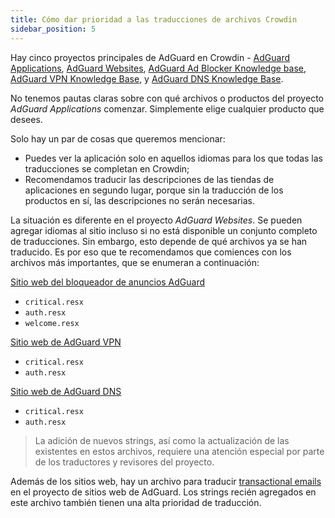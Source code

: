 ```yaml
---
title: Cómo dar prioridad a las traducciones de archivos Crowdin
sidebar_position: 5
--- 
```


Hay cinco proyectos principales de AdGuard en Crowdin - [AdGuard Applications](https://crowdin.com/project/adguard-applications), [AdGuard Websites](https://crowdin.com/project/adguard-websites), [AdGuard Ad Blocker Knowledge base](https://crowdin.com/project/adguard-knowledge-base), [AdGuard VPN Knowledge Base](https://crowdin.com/project/adguard-vpn-knowledge-base), y [AdGuard DNS Knowledge Base](https://crowdin.com/project/adguard-knowledge-bases).

No tenemos pautas claras sobre con qué archivos o productos del proyecto *AdGuard Applications* comenzar. Simplemente elige cualquier producto que desees.

Solo hay un par de cosas que queremos mencionar:

* Puedes ver la aplicación solo en aquellos idiomas para los que todas las traducciones se completan en Crowdin;
* Recomendamos traducir las descripciones de las tiendas de aplicaciones en segundo lugar, porque sin la traducción de los productos en sí, las descripciones no serán necesarias.

La situación es diferente en el proyecto *AdGuard Websites*. Se pueden agregar idiomas al sitio incluso si no está disponible un conjunto completo de traducciones. Sin embargo, esto depende de qué archivos ya se han traducido. Es por eso que te recomendamos que comiences con los archivos más importantes, que se enumeran a continuación:

[Sitio web del bloqueador de anuncios AdGuard](https://crowdin.com/project/adguard-websites/en#/adguard.com)

* `critical.resx`
* `auth.resx`
* `welcome.resx`

[Sitio web de AdGuard VPN](https://crowdin.com/project/adguard-websites/en#/adguard-vpn.com)

* `critical.resx`
* `auth.resx`

[Sitio web de AdGuard DNS](https://crowdin.com/project/adguard-websites/en#/adguard-dns.com)

* `critical.resx`
* `auth.resx`

> La adición de nuevos strings, así como la actualización de las existentes en estos archivos, requiere una atención especial por parte de los traductores y revisores del proyecto.

Además de los sitios web, hay un archivo para traducir [transactional emails](https://crowdin.com/project/adguard-websites/de#/emails) en el proyecto de sitios web de AdGuard. Los strings recién agregados en este archivo también tienen una alta prioridad de traducción.